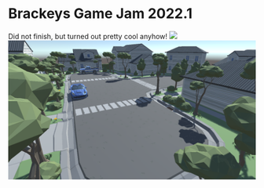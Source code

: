 # Brackeys Game Jam 2022.1
 
Did not finish, but turned out pretty cool anyhow!
![](RepoImages/spaceman.gif)
![](repoimages/street.png)
